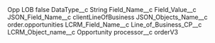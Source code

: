 <?xml version="1.0" encoding="UTF-8"?>
<CustomMetadata xmlns="http://soap.sforce.com/2006/04/metadata" xmlns:xsi="http://www.w3.org/2001/XMLSchema-instance" xmlns:xsd="http://www.w3.org/2001/XMLSchema">
    <label>Opp LOB</label>
    <protected>false</protected>
    <values>
        <field>DataType__c</field>
        <value xsi:type="xsd:string">String</value>
    </values>
    <values>
        <field>Field_Name__c</field>
        <value xsi:nil="true"/>
    </values>
    <values>
        <field>Field_Value__c</field>
        <value xsi:nil="true"/>
    </values>
    <values>
        <field>JSON_Field_Name__c</field>
        <value xsi:type="xsd:string">clientLineOfBusiness</value>
    </values>
    <values>
        <field>JSON_Objects_Name__c</field>
        <value xsi:type="xsd:string">order.opportunities</value>
    </values>
    <values>
        <field>LCRM_Field_Name__c</field>
        <value xsi:type="xsd:string">Line_of_Business_CP__c</value>
    </values>
    <values>
        <field>LCRM_Object_name__c</field>
        <value xsi:type="xsd:string">Opportunity</value>
    </values>
    <values>
        <field>processor__c</field>
        <value xsi:type="xsd:string">orderV3</value>
    </values>
</CustomMetadata>
